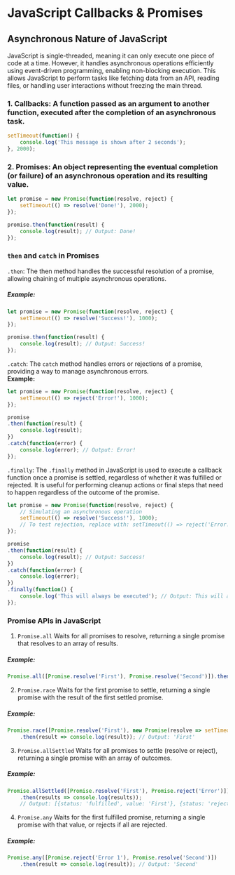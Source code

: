 # JavaScript Callbacks & Promises

## Asynchronous Nature of JavaScript
JavaScript is single-threaded, meaning it can only execute one piece of code at a time. However, it handles asynchronous operations efficiently using event-driven programming, enabling non-blocking execution. This allows JavaScript to perform tasks like fetching data from an API, reading files, or handling user interactions without freezing the main thread.

### 1. **Callbacks**: A function passed as an argument to another function, executed after the completion of an asynchronous task.
```js
setTimeout(function() {
    console.log('This message is shown after 2 seconds');
}, 2000);
```

### 2. **Promises**: An object representing the eventual completion (or failure) of an asynchronous operation and its resulting value.
```js
let promise = new Promise(function(resolve, reject) {
    setTimeout(() => resolve('Done!'), 2000);
});

promise.then(function(result) {
    console.log(result); // Output: Done!
});
```

### `then` and `catch` in Promises
`.then`: The then method handles the successful resolution of a promise, allowing chaining of multiple asynchronous operations.<br>
##### **Example:**
```js
let promise = new Promise(function(resolve, reject) {
    setTimeout(() => resolve('Success!'), 1000);
});

promise.then(function(result) {
    console.log(result); // Output: Success!
});
```

`.catch`: The `catch` method handles errors or rejections of a promise, providing a way to manage asynchronous errors.<br>
**Example:**
```js
let promise = new Promise(function(resolve, reject) {
    setTimeout(() => reject('Error!'), 1000);
});

promise
.then(function(result) {
    console.log(result);
})
.catch(function(error) {
    console.log(error); // Output: Error!
});
```

`.finally`: The `.finally` method in JavaScript is used to execute a callback function once a promise is settled, regardless of whether it was fulfilled or rejected. It is useful for performing cleanup actions or final steps that need to happen regardless of the outcome of the promise.
```js
let promise = new Promise(function(resolve, reject) {
    // Simulating an asynchronous operation
    setTimeout(() => resolve('Success!'), 1000);
    // To test rejection, replace with: setTimeout(() => reject('Error!'), 1000);
});

promise
.then(function(result) {
    console.log(result); // Output: Success!
})
.catch(function(error) {
    console.log(error);
})
.finally(function() {
    console.log('This will always be executed'); // Output: This will always be executed
});
```

### Promise APIs in JavaScript
1. `Promise.all`
Waits for all promises to resolve, returning a single promise that resolves to an array of results.<br>
##### **Example:**
```js
Promise.all([Promise.resolve('First'), Promise.resolve('Second')]).then(results => console.log(results)); // Output: ['First', 'Second']
```

2. `Promise.race`
Waits for the first promise to settle, returning a single promise with the result of the first settled promise.<br>
##### **Example:**
```js
Promise.race([Promise.resolve('First'), new Promise(resolve => setTimeout(resolve, 500, 'Second'))])
    .then(result => console.log(result)); // Output: 'First'
```

3. `Promise.allSettled`
Waits for all promises to settle (resolve or reject), returning a single promise with an array of outcomes.<br>
##### **Example:**
```js
Promise.allSettled([Promise.resolve('First'), Promise.reject('Error')])
    .then(results => console.log(results)); 
    // Output: [{status: 'fulfilled', value: 'First'}, {status: 'rejected', reason: 'Error'}]
```
4. `Promise.any`
Waits for the first fulfilled promise, returning a single promise with that value, or rejects if all are rejected.<br>
##### **Example:**
```js
Promise.any([Promise.reject('Error 1'), Promise.resolve('Second')])
    .then(result => console.log(result)); // Output: 'Second'
```



